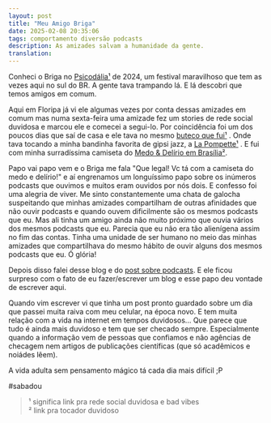 ```yaml
---
layout: post
title: "Meu Amigo Briga"
date: 2025-02-08 20:35:06
tags: comportamento diversão podcasts
description: As amizades salvam a humanidade da gente.
translation:
---
```


Conheci o Briga no [Psicodália¹](https://www.instagram.com/psicodaliafestival) de 2024, um festival maravilhoso que tem as vezes aqui no sul do BR. A gente tava trampando lá. E lá descobri que temos amigos em comum.   

Aqui em Floripa já vi ele algumas vezes por conta dessas amizades em comum mas numa sexta-feira uma amizade fez um stories de rede social duvidosa e marcou ele e comecei a segui-lo. Por coincidência foi um dos poucos dias que saí de casa e ele tava no mesmo [buteco que fui¹](https://www.instagram.com/edenbeerfloripa) . Onde tava tocando a minha bandinha favorita de gipsi jazz, a [La Pompette¹](https://www.instagram.com/la.pompette) . E fui com minha surradíssima camiseta do [Medo & Delírio em Brasília²](https://open.spotify.com/show/4GTrddwqYaFDOuNUPcsRaX?si=53b34e422c074981).   

Papo vai papo vem e o Briga me fala "Que legal! Vc tá com a camiseta do medo e delírio!" e aí engrenamos um longuíssimo papo sobre os inúmeros podcasts que ouvimos e muitos eram ouvidos por nós dois. E confesso foi uma alegria de viver. Me sinto constantemente uma chata de galocha suspeitando que minhas amizades compartilham de outras afinidades que não ouvir podcasts e quando ouvem dificilmente são os mesmos podcasts que eu. Mas ali tinha um amigo ainda não muito próximo que ouvia vários dos mesmos podcasts que eu. Parecia que eu não era tão alienígena assim no fim das contas. Tinha uma unidade de ser humano no meio das minhas amizades que compartilhava do mesmo hábito de ouvir alguns dos mesmos podcasts que eu. Ó glória!   

Depois disso falei desse blog e do [post sobre podcasts](https://www.craftermath.com.br/2023/10/podcasts-deliciosos-e-perturbadores/). E ele ficou surpreso com o fato de eu fazer/escrever um blog e esse papo deu vontade de escrever aqui. 

Quando vim escrever vi que tinha um post pronto guardado sobre um dia que passei muita raiva com meu celular, na época novo. E tem muita relação com a vida na internet em tempos duvidosos... Que parece que tudo é ainda mais duvidoso e tem que ser checado sempre. Especialmente quando a informação vem de pessoas que confiamos e não agências de checagem nem artigos de publicações científicas (que só acadêmicos e noiádes lêem).   

A vida adulta sem pensamento mágico tá cada dia mais difícil ;P   

\#sabadou

> ¹  significa link pra rede social duvidosa e bad vibes   
> ²  link pra tocador duvidoso
